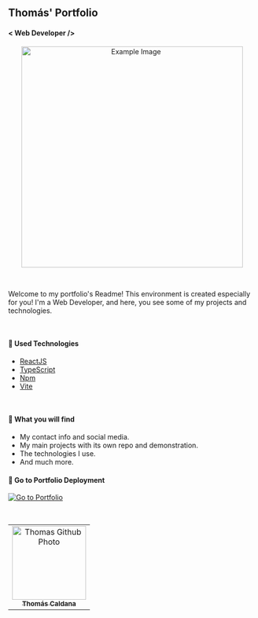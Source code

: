 ## Thomás' Portfolio
#### <  Web Developer  />

<p align="center">
<img src="https://github.com/thomascaldana/files-for-readmes/blob/main/Ilustra%C3%A7%C3%A3o%20projeto%20portfolio%20svg.svg" alt="Example Image" width="450" />
</p>

<br>

Welcome to my portfolio's Readme! This environment is created especially for you! I'm a Web Developer, and here, you see some of my projects and technologies.

<br>

 <h4>🚀 Used Technologies </h4>

- [ReactJS](https://react.dev/)
- [TypeScript](https://www.typescriptlang.org/)
- [Npm](https://www.npmjs.com/)
- [Vite](https://vitejs.dev/)


<br>
<h4> 🔎 What you will find</h4>

- My contact info and social media.
- My main projects with its own repo and demonstration.
- The technologies I use.
- And much more.


<h4> 🔗 Go to Portfolio Deployment </h4>

[![Go to Portfolio](https://img.shields.io/badge/Go%20to-Portfolio-brightgreen)](https://thomas-portfolio-pied.vercel.app/)


<br align="center" >
  <td align="center">
    <td align="center">
      <td>
        <summary>
          <table border="0">
            <tr>
              <td align="center">
                <a href="https://github.com/thomascaldana">
                  <img src="https://avatars.githubusercontent.com/thomascaldana" width="150px;" alt="Thomas Github Photo"/>
                </a>
                <br>
                <a href="https://www.linkedin.com/in/thomas-caldana/">
                  <sub>
                    <b>Thomás Caldana</b>
                  </sub>
                </a>
              </td>
            </tr>
            </details>
          </td>
      </tr>
    </table>
